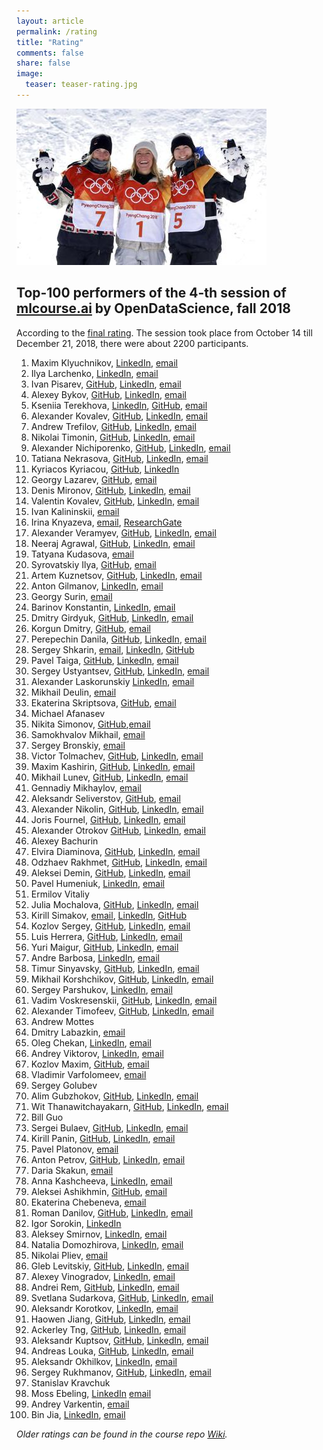 ```yaml
---
layout: article
permalink: /rating
title: "Rating"
comments: false
share: false
image:
  teaser: teaser-rating.jpg
---
```


<img src='../images/teaser-rating.jpg'>

## Top-100 performers of the 4-th session of [mlcourse.ai](http://mlcourse.ai) by OpenDataScience, fall 2018

According to the [final rating](https://goo.gl/vMHdED). The session took place from October 14 till December 21, 2018, there were about 2200 participants.

1. Maxim Klyuchnikov, [LinkedIn](https://www.linkedin.com/in/maxnk/), [email](mailto:maxim.n.klyuchnikov@gmail.com)
1. Ilya Larchenko, [LinkedIn](https://www.linkedin.com/in/larchenko/), [email](mailto:ilya.larchenko@gmail.com)
1. Ivan Pisarev, [GitHub](https://github.com/Pisarev-I), [LinkedIn](https://www.linkedin.com/in/pisarevi), [email](mailto:pisarev.ik@gmail.com)
1. Alexey Bykov, [GitHub](https://github.com/devcrab/), [LinkedIn](https://www.linkedin.com/in/alexey-bykov-mipt/), [email](mailto:alexey.bykov.mipt@gmail.com)
1. Kseniia Terekhova, [LinkedIn](https://www.linkedin.com/in/kseniia-terekhova-41b371b8/), [GitHub](https://github.com/prickly-u), [email](mailto:kterehova@gmail.com)
1. Alexander Kovalev, [GitHub](https://github.com/sankovalev/), [LinkedIn](https://www.linkedin.com/in/velavok/), [email](mailto:sankovalev@gmail.com)
1. Andrew Trefilov, [GitHub](http://github.com/lalka1/), [LinkedIn](https://www.linkedin.com/in/andtre/), [email](mailto:trefik92@gmail.com)
1. Nikolai Timonin, [GitHub](https://github.com/timoninn/), [LinkedIn](https://www.linkedin.com/in/timoninn/), [email](mailto:nikki.timonin@yandex.ru)
1. Alexander Nichiporenko, [GitHub](https://github.com/alexnich), [LinkedIn](https://www.linkedin.com/in/alexnich), [email](mailto:avnichiporenko@gmail.com)
1. Tatiana Nekrasova, [GitHub](https://github.com/polosataya/), [LinkedIn](https://www.linkedin.com/in/tnekrasova/), [email](mailto:gntv1977@gmail.com)
1. Kyriacos Kyriacou, [GitHub](https://github.com/kompiuter), [LinkedIn](https://www.linkedin.com/in/kyriacos-kyriacou-761806107)
1. Georgy Lazarev, [GitHub](https://github.com/justramgerry), [email](mailto:lazarev.georgy@yandex.ru)
1. Denis Mironov, [GitHub](https://github.com/dmironov1993), [LinkedIn](https://www.linkedin.com/in/denismironov/), [email](mailto:mironovdenis1993@gmail.com)
1. Valentin Kovalev, [GitHub](https://github.com/ValentinKovalev), [LinkedIn](https://www.linkedin.com/in/valentinkovalev/), [email](mailto:kovalev1580@gmail.com)
1. Ivan Kalininskii, [email](kiavip@gmail.com)
1. Irina Knyazeva, [email](iknyazeva@gmail.com), [ResearchGate](https://www.researchgate.net/profile/Irina_Knyazeva3 )
1. Alexander Veramyev, [GitHub](https://github.com/rrobolit), [LinkedIn](https://www.linkedin.com/in/veramyev/), [email](rrobolit@gmail.com) 
1. Neeraj Agrawal, [GitHub](https://github.com/MagnIeeT/), [LinkedIn](https://www.linkedin.com/in/neeraj-agrawal/), [email](mailto:neeraj13788@gmail.com)
1. Tatyana Kudasova, [email](mailto:kuzznetsova.t@gmail.com)
1. Syrovatskiy Ilya, [GitHub](https://github.com/Mercurialll/), [email](mailto:ilyasyr14@gmail.com)
1. Artem Kuznetsov, [GitHub](https://github.com/tyomikadze), [LinkedIn](https://www.linkedin.com/in/artem-kuznetsov-te/), [email](mailto:agkuznetsov@gmail.com)
1. Anton Gilmanov, [LinkedIn](https://www.linkedin.com/in/anton-gilmanov/), [email](mailto:anthonygil@yandex.ru) 
1. Georgy Surin, [email](mailto:suringeorgy94@gmail.com)
1. Barinov Konstantin, [LinkedIn](https://www.linkedin.com/in/konstantin-barinov/), [email](mailto:barinov.work-box@yandex.ru)
1. Dmitry Girdyuk, [GitHub](https://github.com/dmgirdyuk), [LinkedIn](https://www.linkedin.com/in/dmgirdyuk/), [email](dm.girdyuk@mail.ru) 
1. Korgun Dmitry, [GitHub](https://github.com/tbb), [email](mailto:dmitry.tbb@ya.ru)
1. Perepechin Danila, [GitHub](https://github.com/d-perepechin), [LinkedIn](https://www.linkedin.com/in/danila-perepechin/), [email](d.a.perepechin@gmail.com) 
1. Sergey Shkarin, [email](mailto:kouki.sergey@gmail.com), [LinkedIn](https://www.linkedin.com/in/kouki91/), [GitHub](https://github.com/SergeyShk)
1. Pavel Taiga, [GitHub](https://github.com/ptaiga), [LinkedIn](https://www.linkedin.com/in/ptaiga/), [email](mailto:paveltaiga@mail.ru)
1. Sergey Ustyantsev, [GitHub](https://github.com/schokoro), [LinkedIn](https://www.linkedin.com/in/schokoro/), [email](mailto:ustyantsev@gmail.com)
1. Alexander Laskorunskiy [LinkedIn](https://www.linkedin.com/in/alexander-laskorunskiy/), [email](mailto:umachkaalex@gmail.com)
1. Mikhail Deulin, [email](mailto:mikhaildeulin@gmail.com)
1. Ekaterina Skriptsova, [GitHub](https://github.com/actuallyykatie), [email](mailto:actuallyykatie@gmail.com)
1. Michael Afanasev
1. Nikita Simonov, [GitHub](https://github.com/geoc0ld),[email](mailto:simonoff.n.a@yandex.ru)
1. Samokhvalov Mikhail, [email](mailto:2051sam@gmail.com)
1. Sergey Bronskiy, [email](mailto:s.s.bronskiy@gmail.com)
1. Victor Tolmachev, [GitHub](https://github.com/greav), [LinkedIn](http://www.linkedin.com/in/victor-tolmachev-2406), [email](tolmachev.2406@gmail.com) 
1. Maxim Kashirin, [GitHub](https://github.com/MaximKsh), [LinkedIn](https://www.linkedin.com/in/kshmax), [email](mailto:ksh.max@gmail.com)
1. Mikhail Lunev, [GitHub](https://github.com/lunevm), [LinkedIn](http://www.linkedin.com/in/lunevm), [email](mailto:lunev.m78@gmail.com)
1. Gennadiy Mikhaylov, [email](mailto:genanady@gmail.com)
1. Aleksandr Seliverstov, [GitHub](https://github.com/seliverstov/), [email](mailto:seliverstov.a@gmail.com)
1. Alexander Nikolin, [GitHub](https://github.com/Howuhh), [LinkedIn](http://www.linkedin.com/in/howuhh), [email](mailto:hsehowuhh@gmail.com)
1. Joris Fournel, [GitHub](http://github.com/Jorisfournel/),  [LinkedIn](https://www.linkedin.com/in/jorisfournel/), [email](mailto:jorisfournell@gmail.com)
21. Alexander Otrokov [GitHub](https://github.com/oav711), [LinkedIn](https://www.linkedin.com/in/otrokov/), [email](mailto:oav711@gmail.com)
1. Alexey Bachurin
1. Elvira Diaminova, [GitHub](https://github.com/eelvira), [LinkedIn](https://www.linkedin.com/in/elvira-diaminova/), [email](mailto:e.diaminova@yandex.ru)
1. Odzhaev Rakhmet, [GitHub](https://github.com/odzhaev), [LinkedIn](https://www.linkedin.com/in/rodzhaev/), [email](mailto:rodzhaev@gmail.com)
1. Aleksei Demin, [GitHub](https://github.com/aleksei-dmn), [LinkedIn](https://www.linkedin.com/in/aleksei-demin/), [email](mailto:dmn.aleksei@gmail.com)
1. Pavel Humeniuk,  [LinkedIn](https://www.linkedin.com/in/pavel-humeniuk ), [email](mailto:phuman911@gmail.com)
1. Ermilov Vitaliy
1. Julia Mochalova, [GitHub](https://github.com/JuliaMochalova/ ), [LinkedIn](https://www.linkedin.com/in/juliamochalova/ ), [email](mailto:juliarychkova1@gmail.com)
1. Kirill Simakov, [email](mailto:kirill.simakov@gmail.com),  [LinkedIn](https://www.linkedin.com/in/kirill-simakov/), [GitHub](https://github.com/k-simakov)
1. Kozlov Sergey, [GitHub](https://github.com/kozlovsv), [LinkedIn](https://www.linkedin.com/in/kozlovsv/), [email](mailto:kozlovsv78@gmail.com)
1. Luis Herrera, [GitHub](https://github.com/luhego/), [LinkedIn](https://www.linkedin.com/in/luis-herrera-27263149/), [email](mailto:luhegoes@gmail.com)
1. Yuri Maigur, [GitHub](http://github.com/yurimaigur/), [LinkedIn](https://www.linkedin.com/in/yurimaigur/), [email](mailto:yuri.maigur@gmail.com)
1. Andre Barbosa, [LinkedIn](https://www.linkedin.com/in/barbosaandre/), [email](mailto:abarbosa0494@gmail.com)
1. Timur Sinyavsky, [GitHub](https://github.com/SinyTim/), [LinkedIn](https://www.linkedin.com/in/sinytim/), [email](mailto:sinytim@mail.ru)
1. Mikhail Korshchikov, [GitHub](https://github.com/mikhailsergeevi4), [LinkedIn](https://www.linkedin.com/in/mike-korschikov-63604a14a/), [email](mailto:mikhailsergeevi4@yandex.ru)
1. Sergey Parshukov, [LinkedIn](https://www.linkedin.com/in/sparshukov/), [email](mailto:sparshukov85@gmail.com)
1. Vadim Voskresenskii, [GitHub](https://github.com/voskresenskiy/), [LinkedIn](https://www.linkedin.com/in/vadim-voskresenskiy-9405b9a8/), [email](mailto:vadimvoskresenskiy@gmail.com)
1. Alexander Timofeev, [GitHub](https://github.com/artesby), [LinkedIn](https://www.linkedin.com/in/alexander-timofeev-/), [email](mailto:artesby1@gmail.com)
1. Andrew Mottes
1. Dmitry Labazkin, [email](mailto:lab_dmitriy@mail.ru)
1. Oleg Chekan, [LinkedIn](http://linkedin.com/in/oleg-chekan), [email](mailto:o.chekan@gmail.com) 
1. Andrey Viktorov, [LinkedIn](http://www.linkedin.com/in/viktorov-aa), [email](viktorov-aa@mail.ru)
1. Kozlov Maxim, [GitHub](https://github.com/komaksim), [email](mailto:komaksim@gmail.com)
1. Vladimir Varfolomeev, [email](mailto:v.e.varfolomeev@gmail.com)
1. Sergey Golubev
1. Alim Gubzhokov, [GitHub](http://github.com/spectr747/), [LinkedIn](https://www.linkedin.com/in/alim-gubzhokov-071118177/), [email](mailto:spectr747@gmail.com)
1. Wit Thanawitchayakarn, [GitHub](http://github.com/witwitchayakarn/), [LinkedIn](https://www.linkedin.com/in/wit-thanawitchayakarn-5ab27184/), [email](mailto:witwitchayakarn@gmail.com)
1. Bill Guo
1. Sergei Bulaev, [GitHub](https://github.com/ser-serege/BigDataBig), [LinkedIn](https://www.linkedin.com/in/sergei-bulaev), [email](mailto:s.a.bulaev@yandex.ru)
1. Kirill Panin, [GitHub](https://github.com/KirillPanin), [LinkedIn](https://www.linkedin.com/in/kirill-panin/), [email](mailto:kirylpanin@gmail.com)
1. Pavel Platonov, [email](mailto:scientist74@gmail.com)
1. Anton Petrov, [GitHub](http://github.com/gsenseless), [LinkedIn](https://www.linkedin.com/in/anton-p-693b4875/), [email](mailto:gjobspam+mlcai@gmail.com)
1. Daria Skakun, [email](mailto:theskada@gmail.com)
1. Anna Kashcheeva, [LinkedIn](https://www.linkedin.com/in/anna-kashcheeva-0a004715b/), [email](mailto:l.oompa@yandex.ru)
1. Aleksei Ashikhmin, [GitHub](https://github.com/apokrif333 ), [email](mailto:alex.ah@list.ru )
1. Ekaterina Chebeneva, [email](mailto:ekaterina.chebeneva@mail.ru)
1. Roman Danilov, [GitHub](https://github.com/danilovrju/), [LinkedIn](https://www.linkedin.com/in/danilovrju/), [email](mailto:danilovrju@yandex.ru)
1. Igor Sorokin, [LinkedIn](https://www.linkedin.com/in/igor-sorokin-405bb5121/)
1. Aleksey Smirnov, [LinkedIn](https://www.linkedin.com/in/aleksey-smirnov-aa3898177/), [email](mailto:alexsmir@list.ru)
1. Natalia Domozhirova, [LinkedIn](https://www.linkedin.com/in/natalia-domozhirova-81bb8b2/), [email](mailto:dnn37@mail.ru)
1. Nikolai Pliev, [email](mailto:nickpliev@gmail.com)
1. Gleb Levitskiy, [GitHub](https://github.com/GLevV), [LinkedIn](https://www.linkedin.com/in/gleb-levitskiy-0a9122177/), [email](mailto:gp.ultimum@gmail.com)
1. Alexey Vinogradov, [LinkedIn](https://www.linkedin.com/in/aleksey-vinogradov-02846625/), [email](mailto:tenchi1988@gmail.com)
1. Andrei Rem, [GitHub](http://github.com/andreirem), [LinkedIn](https://www.linkedin.com/in/andrei-rem), [email](mailto:andrei.rem.ds@gmail.com)
1. Svetlana Sudarkova, [GitHub](https://github.com/sudarkova), [LinkedIn](https://www.linkedin.com/in/sudarkova), [email](mailto:sudarkova.sveta@gmail.com)
1. Aleksandr Korotkov, [LinkedIn](https://www.linkedin.com/in/alexandr-korotkov/), [email](mailto:krotix@gmail.com)
1. Haowen Jiang, [GitHub](https://github.com/Jianghaowen/), [LinkedIn](https://www.linkedin.com/in/jiang-haowen-618970158/), [email](mailto:j534878350@gmail.com)
1. Ackerley Tng, [GitHub](https://github.com/ackerleytng/), [LinkedIn](https://www.linkedin.com/in/ackerleytng/), [email](mailto:ackerleytng@gmail.com)
1. Aleksandr Kuptsov, [GitHub](https://github.com/Kommunarus), [LinkedIn](http://www.linkedin.com/in/Kuptsov-Aleksandr), [email](kooptsov@gmail.com)
1. Andreas Louka, [GitHub](https://github.com/AndreasLouka), [LinkedIn](https://www.linkedin.com/in/andreas-louka-2a2095131/), [email](andreas.louca19@gmail.com) 
1. Aleksandr Okhilkov, [LinkedIn](http://www.linkedin.com/in/aokhilkov), [email](mailto:oxil91l3v@gmail.com)
1. Sergey Rukhmanov, [GitHub](https://github.com/giiuser/), [LinkedIn](https://www.linkedin.com/in/giuser/), [email](mailto:grandemeist@gmail.com)
1. Stanislav Kravchuk
1. Moss Ebeling, [LinkedIn](https://www.linkedin.com/in/mossimo-ebeling) [email](mailto:mossbanay+mlcourse@gmail.com)
1. Andrey Varkentin, [email](mailto:andrei.varkentin@yandex.ru)
1. Bin Jia, [LinkedIn](https://www.linkedin.com/in/bin-jia-79986720/), [email](mailto:flyerae@gmail.com)

*Older ratings can be found in the course repo [Wiki](https://github.com/Yorko/mlcourse.ai/wiki).*
